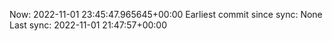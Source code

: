 Now: 2022-11-01 23:45:47.965645+00:00 Earliest commit since sync: None Last sync: 2022-11-01 21:47:57+00:00
